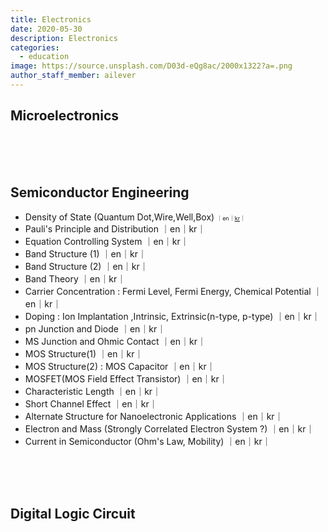 ```yaml
---
title: Electronics
date: 2020-05-30
description: Electronics
categories:
  - education
image: https://source.unsplash.com/D03d-eQg8ac/2000x1322?a=.png
author_staff_member: ailever
---
```


## Microelectronics

<br><br><br>
## Semiconductor Engineering
- Density of State (Quantum Dot,Wire,Well,Box) <span style="font-size:xx-small;">｜en｜[kr](https://ailever.github.io/education/2021/02/23/_EE-kr-density-of-state/)｜</span>
- Pauli's Principle and Distribution ｜en｜kr｜
- Equation Controlling System ｜en｜kr｜
- Band Structure (1) ｜en｜kr｜
- Band Structure (2) ｜en｜kr｜
- Band Theory ｜en｜kr｜
- Carrier Concentration : Fermi Level, Fermi Energy, Chemical Potential ｜en｜kr｜
- Doping : Ion Implantation ,Intrinsic, Extrinsic(n-type, p-type) ｜en｜kr｜
- pn Junction and Diode ｜en｜kr｜
- MS Junction and Ohmic Contact ｜en｜kr｜
- MOS Structure(1) ｜en｜kr｜
- MOS Structure(2) : MOS Capacitor ｜en｜kr｜
- MOSFET(MOS Field Effect Transistor) ｜en｜kr｜
- Characteristic Length ｜en｜kr｜
- Short Channel Effect ｜en｜kr｜
- Alternate Structure for Nanoelectronic Applications ｜en｜kr｜
- Electron and Mass (Strongly Correlated Electron System ?) ｜en｜kr｜
- Current in Semiconductor (Ohm's Law, Mobility) ｜en｜kr｜


<br><br><br>
## Digital Logic Circuit

<br><br><br>
